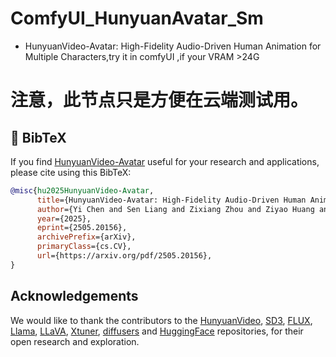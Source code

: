 # ComfyUI_HunyuanAvatar_Sm
* HunyuanVideo-Avatar: High-Fidelity Audio-Driven Human Animation for Multiple Characters,try it in comfyUI ,if your VRAM >24G

# 注意，此节点只是方便在云端测试用。




## 🔗 BibTeX

If you find [HunyuanVideo-Avatar](https://arxiv.org/pdf/2505.20156) useful for your research and applications, please cite using this BibTeX:

```BibTeX
@misc{hu2025HunyuanVideo-Avatar,
      title={HunyuanVideo-Avatar: High-Fidelity Audio-Driven Human Animation for Multiple Characters}, 
      author={Yi Chen and Sen Liang and Zixiang Zhou and Ziyao Huang and Yifeng Ma and Junshu Tang and Qin Lin and Yuan Zhou and Qinglin Lu},
      year={2025},
      eprint={2505.20156},
      archivePrefix={arXiv},
      primaryClass={cs.CV},
      url={https://arxiv.org/pdf/2505.20156}, 
}
```

## Acknowledgements

We would like to thank the contributors to the [HunyuanVideo](https://github.com/Tencent/HunyuanVideo), [SD3](https://huggingface.co/stabilityai/stable-diffusion-3-medium), [FLUX](https://github.com/black-forest-labs/flux), [Llama](https://github.com/meta-llama/llama), [LLaVA](https://github.com/haotian-liu/LLaVA), [Xtuner](https://github.com/InternLM/xtuner), [diffusers](https://github.com/huggingface/diffusers) and [HuggingFace](https://huggingface.co) repositories, for their open research and exploration. 
